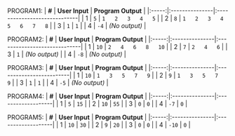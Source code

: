 PROGRAM1:
| **#** | **User Input** | **Program Output** |
|:-----:|:---------------|:-----------------------------|
|   1   | `5`            | `1   2   3   4   5`          |
|   2   | `8`            | `1   2   3   4   5   6   7   8` |
|   3   | `1`            | `1`                          |
|   4   | `-4`           | *(No output)* |

PROGRAM2:
| **#** | **User Input** | **Program Output** |
|:-----:|:---------------|:-----------------------------|
|   1   | `10`           | `2   4   6   8   10`         |
|   2   | `7`            | `2   4   6`                  |
|   3   | `1`            | *(No output)* |
|   4   | `-8`           | *(No output)* |

PROGRAM3:
| **#** | **User Input** | **Program Output** |
|:-----:|:---------------|:-------------------------|
|   1   | `10`           | `1   3   5   7   9`      |
|   2   | `9`            | `1   3   5   7   9`      |
|   3   | `1`            | `1`                      |
|   4   | `-5`           | *(No output)* |


PROGRAM4:
| **#** | **User Input** | **Program Output** |
|:-----:|:---------------|:-------------------|
|   1   | `5`            | `15`               |
|   2   | `10`           | `55`               |
|   3   | `0`            | `0`                |
|   4   | `-7`           | `0`                |

PROGRAM5:
| **#** | **User Input** | **Program Output** |
|:-----:|:---------------|:-------------------|
|   1   | `10`           | `30`               |
|   2   | `9`            | `20`               |
|   3   | `0`            | `0`                |
|   4   | `-10`          | `0`                |



